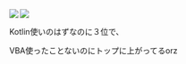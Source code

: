 <div style="display: flex; flex-direction: column">
<div>
  <a href="https://github.com/anuraghazra/github-readme-stats">
    <img align="left" src="https://github-readme-stats.vercel.app/api?username=Wansuko-cmd&count_private=true&show_icons=true" />
  </a>
  <a href="https://github.com/anuraghazra/github-readme-stats">
    <img align="left" src="https://github-readme-stats.vercel.app/api/top-langs/?username=Wansuko-cmd" />
  </a>
</div>

<div>
  <p>Kotlin使いのはずなのに３位で、</p>
  <p>VBA使ったことないのにトップに上がってるorz</p>
</div>
</div>


